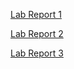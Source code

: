 [Lab Report 1](https://justin6liu.github.io/cse15l-lab-reports/lab-report-1-week-0.html)

[Lab Report 2](https://justin6liu.github.io/cse15l-lab-reports/lab-report-2-week-1.html)

[Lab Report 3](https://justin6liu.github.io/cse15l-lab-reports/lab-report-3-week-3.html)
